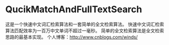 QucikMatchAndFullTextSearch
===========================

这是一个快速中文词汇检索算法和一套简单的全文检索算法。
快速中文词汇检索算法匹配效率为一百万中文单词不超过一毫秒。
简单的全文检索算法是全文检索思路的最基本实现。
个人博客：http://www.cnblogs.com/winds/

